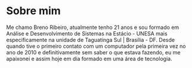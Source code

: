 
# Sobre mim

Me chamo Breno Ribeiro, atualmente tenho 21 anos e sou formado em Análise e Desenvolvimento de Sistemas na Estácio - UNESA mais especificamente na unidade de Taguatinga Sul | Brasília - DF. 
Desde quando tive o primeiro contato com um computador pela primeira vez no ano de 2010 e definitivamente sem saber o que estava fazendo, eu me apaixonei e assim hoje em dia formado em uma área de tecnologia.


